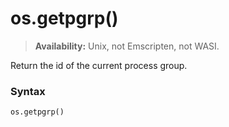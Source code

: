 # os.getpgrp()

> **Availability:** Unix, not Emscripten, not WASI.

Return the id of the current process group.

### Syntax

```python
os.getpgrp()
```